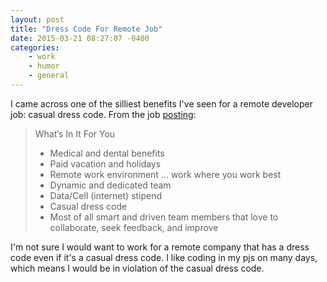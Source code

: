 ```yaml
---
layout: post
title: "Dress Code For Remote Job"
date: 2015-03-21 08:27:07 -0400
categories: 
    - work
    - humor
    - general
---
```

I came across one of the silliest benefits I've seen for a remote developer job: casual dress code. From the job [posting][1]:

> What’s In It For You
> 
> - Medical and dental benefits
> - Paid vacation and holidays
> - Remote work environment … work where you work best
> - Dynamic and dedicated team
> - Data/Cell (internet) stipend
> - Casual dress code
> - Most of all smart and driven team members that love to collaborate, seek feedback, and improve

I'm not sure I would want to work for a remote company that has a dress code even if it's a casual dress code. I like coding in my pjs on many days, which means I would be in violation of the casual dress code. 

[1]: https://weworkremotely.com/jobs/1323
